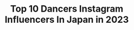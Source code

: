---
title: Top 10 Dancers Instagram Influencers In Japan in 2023
description: >-
  Find top dancers Instagram influencers in Japan in 2023. Most popular hashtags: #japan #cyberjapan #selfie #fashion.
platform: Instagram
hits: 179
text_top: Analyze the top-rated Instagram accounts on inBeat.
text_bottom: Our database holds 179 Instagram influencers like this in Japan for you to contact.
profiles:
  - username: "alan_shirahama_official"
    fullname: >-
      Alan Shirahama 白濱亜嵐
    bio: >-
      "EXILE" & "GENERATIONS" Dancer, DJ, Actor #EXILE #GENERATIONS #白濱亜嵐 #ALANSHIRAHAMA @generations_official
    location: "Japan"
    followers: 1415029
    engagement: 976
    commentsToLikes: 0.011034
    id: ck14j37wniejg0i19u21iui1f
    verified: true
    hashtags: "#otaquestconnect, #generations, #cm, #exile"
  - username: "miku_enamiku"
    fullname: >-
      MIKU🎀CYBERJAPAN
    bio: >-
      2020年、CYBERJAPAN DANCERS の新メンバー 二卵性双子 ENAMIKU の MIKU (19) です！ TikTok のフォロワーが16万人以上！ TikTok: enamiku Twitter: miku_enamiku ●CYBERJAPAN 所属 ※DMは事務所管理
    location: "Japan"
    followers: 42240
    engagement: 880
    commentsToLikes: 0.019675
    id: ck8t6ex0zdcrn0j784186lmb1
    verified: false
    hashtags: "#enamiku, #miku, #reels, #cyberjapan"
  - username: "hidekism"
    fullname: >-
      HIDEKiSM
    bio: >-
      Tokyo Japan✈︎ 🇯🇵gay unit🌈 「ENVii GABRIELLA」 Singer / Dancer / Youtuber /Talent MC / Graphic design 🐤@HIDEKiSM0117 🏢PLAN CHIME所属 #HIDEKiSM #エンガブ
    location: "Japan"
    followers: 15870
    engagement: 1409
    commentsToLikes: 0.022205
    id: ck8tb15j6tx9v0j78tq7l86o7
    verified: false
    hashtags: "#highheel, #art, #leanansidhe, #hidekism"
  - username: "kyoka828"
    fullname: >-
      Kyoka [ Tajiri Kyoka ]
    bio: >-
      dancer / 1992.08.28 / kumamoto🇯🇵tokyo
    location: "Japan"
    followers: 9755
    engagement: 2456
    commentsToLikes: 0.019483
    id: ck0uaucr2czvx0i19kke2kdkb
    verified: false
    hashtags: "#teamuno, #unodancers, #casetify, #stayhome"
  - username: "rika_534"
    fullname: >-
      RIKA
    bio: >-
      💎 DANCE Instructor 🏎 LEON RACING LADY 2020 💃 CYBERJAPAN DANCERS KOZUEプロデュース 　　「KOZUE 座 SHOW 」舞台出演 　　　　10月18日21:00〜生配信🌈🌈
    location: "Japan"
    followers: 15797
    engagement: 830
    commentsToLikes: 0.025903
    id: ck6uc235rd1ky0j7125yw9iqs
    verified: false
    hashtags: "#iphone, #ootd, #model, #selfie"
  - username: "kim_wiess"
    fullname: >-
      Kim Wiess | קים וייס
    bio: >-
      DANCER IN @urbanplacestudio | teacher 👩‍🏫 | @kishegallery וועי וועיייי
    location: "Japan"
    followers: 2080
    engagement: 1080
    commentsToLikes: 0.254603
    id: ck6u1e82rl7n80j71s8joy6xo
    verified: false
    hashtags: "#goals, #dance, #dancers, #urban"
  - username: "manahello"
    fullname: >-
      Mana Okada/まな
    bio: >-
      #Manahello♥️love #Manabees🐝 Dancer/Youtuber/From Japan,Japanese💗 台湾に住んでる踊るYouTuberです
    location: "Japan"
    followers: 68296
    engagement: 762
    commentsToLikes: 0.022706
    id: ck5c8u77za8cs0i11qo9bg5vi
    verified: false
    hashtags: "#selfie, #tbt, #philippines, #travelgram"
  - username: "mia.konig.asaoka"
    fullname: >-
      Mia König Aasaoka (she/her)
    bio: >-
      #blm Pro Ballet Dancer,Advisor,🏳️‍🌈er,♥️er @thestuttgartballet @miamicityballet #royalflandersballet 🔏 @elitenyc 🎓 @centre_goube @sab_nyc 🇺🇸🇫🇷🇯🇵🇩🇪🇷🇺
    location: "Japan"
    followers: 31770
    engagement: 2698
    commentsToLikes: 0.007013
    id: ck8tamk45sbas0j78vue33zxg
    verified: false
    hashtags: "#flexibility, #balletphotographer, #ballet, #balletart"
  - username: "diamantlempicka"
    fullname: >-
      Cyber-Diamant  DIAL-3M9-1CK4,
    bio: >-
      Cyber AfroFuturism model/dancer 🇬🇧🇯🇵 Onlyfans on hold new content soon Moxes GANG
    location: "Japan"
    followers: 5744
    engagement: 842
    commentsToLikes: 0.091060
    id: ck5hglzw73hqd0i11jpwm6d6z
    verified: false
    hashtags: "#bladerunner, #synthwave, #believeinyourself, #recordlabel"
  - username: "cjd_rio"
    fullname: >-
      RIO💗CYBERJAPAN
    bio: >-
      CYBERJAPAN DANCERSのRIOです❣️ from.kanagawa🌼 応援よろしくお願い致します♡ ⬇️BIKINI de LIVE🎤-BluRay&DVD- 遂に発売されました😍💿✨
    location: "Japan"
    followers: 160519
    engagement: 490
    commentsToLikes: 0.013460
    id: ck6uc229dd1eu0j71evzkwq93
    verified: false
    hashtags: "#yummy, #cyberjapan, #rio, #pr"
---